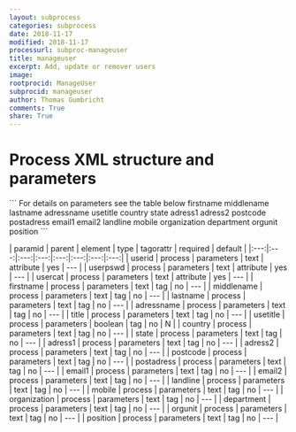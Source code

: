 ```yaml
---
layout: subprocess
categories: subprocess
date: 2018-11-17
modified: 2018-11-17
processurl: subproc-manageuser
title: manageuser
excerpt: Add, update or remover users
image: 
rootprocid: ManageUser
subprocid: manageuser
author: Thomas Gumbricht
comments: True
share: True
---
```


<h1 class='foot-description'>Process XML structure and parameters</h1>
```
For details on parameters see the table below
<?xml version="1.0" ?>
<process>
  <!--Generated from python-->
  <userproj plotid="yourplotid" projectid="yourprojectid" siteid="yoursiteid" system="systemid" tractid="yourtractid" userid="youruserid"/>
  <period endday="DD" endmonth="MM" endyear="YYYY" seasonendday="DD" seasonendmonth="MM" seasonstartday="DD" seasonstartmonth="MM" startday="DD" startmonth="MM" startyear="YYYY" timestep="timestep"/>
  <parameters usercat="txtstring" userid="txtstring" userpswd="txtstring">
    <firstname>firstname</firstname>
    <middlename>middlename</middlename>
    <lastname>lastname</lastname>
    <adressname>adressname</adressname>
    <title>title</title>
    <usetitle>usetitle</usetitle>
    <country>country</country>
    <state>state</state>
    <adress1>adress1</adress1>
    <adress2>adress2</adress2>
    <postcode>postcode</postcode>
    <postadress>postadress</postadress>
    <email1>email1</email1>
    <email2>email2</email2>
    <landline>landline</landline>
    <mobile>mobile</mobile>
    <organization>organization</organization>
    <department>department</department>
    <orgunit>orgunit</orgunit>
    <position>position</position>
  </parameters>
</process>
```

| paramid | parent | element | type | tagorattr | required | default |
|:---:|:---:|:---:|:---:|:---:|:---:|:---:|:---:|
| userid | process | parameters | text | attribute | yes | --- |
| userpswd | process | parameters | text | attribute | yes | --- |
| usercat | process | parameters | text | attribute | yes | --- |
| firstname | process | parameters | text | tag | no | --- |
| middlename | process | parameters | text | tag | no | --- |
| lastname | process | parameters | text | tag | no | --- |
| adressname | process | parameters | text | tag | no | --- |
| title | process | parameters | text | tag | no | --- |
| usetitle | process | parameters | boolean | tag | no | N |
| country | process | parameters | text | tag | no | --- |
| state | process | parameters | text | tag | no | --- |
| adress1 | process | parameters | text | tag | no | --- |
| adress2 | process | parameters | text | tag | no | --- |
| postcode | process | parameters | text | tag | no | --- |
| postadress | process | parameters | text | tag | no | --- |
| email1 | process | parameters | text | tag | no | --- |
| email2 | process | parameters | text | tag | no | --- |
| landline | process | parameters | text | tag | no | --- |
| mobile | process | parameters | text | tag | no | --- |
| organization | process | parameters | text | tag | no | --- |
| department | process | parameters | text | tag | no | --- |
| orgunit | process | parameters | text | tag | no | --- |
| position | process | parameters | text | tag | no | --- |
